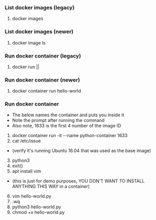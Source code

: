 ### List docker images (legacy)
1. docker images

### List docker images (newer)
1. docker image ls

### Run docker container (legacy)
1. docker run <repository> || <image id>

### Run docker container (newer)
1. docker container run hello-world

### Run docker container
- The below names the container and puts you inside it
- Note the prompt after running the command
- Also note, 1633 is the first 4 number of the image ID
1. docker container run -it --name python-container 1633
2. cat /etc/issue 
- (verify it's running Ubuntu 16.04 that was used as the base image)
3. python3
4. exit()
5. apt install vim
- (this is just for demo purposes, YOU DON'T WANT TO INSTALL ANYTHING THIS WAY in a container)
6. vim hello-world.py
7. :wq
8. python3 hello-world.py
9. chmod +x hello-world.py